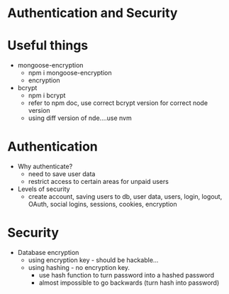 # Authentication and Security

# Useful things

- mongoose-encryption
  - npm i mongoose-encryption
  - encryption
- bcrypt
  - npm i bcrypt
  - refer to npm doc, use correct bcrypt version for correct node version
  - using diff version of nde....use nvm

# Authentication

- Why authenticate?
  - need to save user data
  - restrict access to certain areas for unpaid users
- Levels of security
  - create account, saving users to db, user data, users, login, logout, OAuth, social logins, sessions, cookies, encryption

# Security

- Database encryption
  - using encryption key - should be hackable...
  - using hashing - no encryption key.
    - use hash function to turn password into a hashed password
    - almost impossible to go backwards (turn hash into password)
